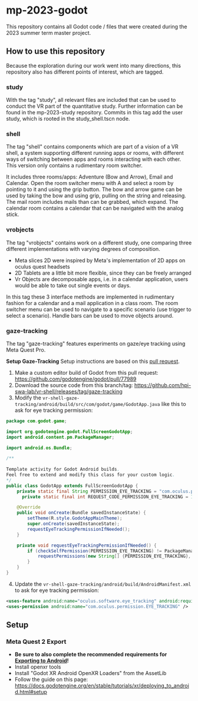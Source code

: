 # mp-2023-godot

This repository contains all Godot code / files that were created during the 2023 summer term master project.

## How to use this repository

Because the exploration during our work went into many directions, this repository also has different points of interest, which are tagged.

### study

With the tag "study", all relevant files are included that can be used to conduct the VR part of the quantitative study. Further information can be found in the mp-2023-study repository.
Commits in this tag add the user study, which is rooted in the study_shell.tscn node.

### shell

The tag "shell" contains components which are part of a vision of a VR shell, a system supporting different running apps or rooms, with different ways of switching between apps and rooms interacting with each other. This version only contains a rudimentary room switcher.

It includes three rooms/apps: Adventure (Bow and Arrow), Email and Calendar. Open the room switcher menu with A and select a room by pointing to it and using the grip button.
The bow and arrow game can be used by taking the bow and using grip, pulling on the string and releasing.
The mail room includes mails than can be grabbed, which expand.
The calendar room contains a calendar that can be navigated with the analog stick.

### vrobjects

The tag "vrobjects" contains work on a different study, one comparing three different implementations with varying degrees of composition.

- Meta slices 2D were inspired by Meta's implementation of 2D apps on oculus quest headsets
- 2D Tablets are a little bit more flexible, since they can be freely arranged
- Vr Objects are decomposable apps, i.e. in a calendar application, users would be able to take out single events or days.

In this tag these 3 interface methods are implemented in rudimentary fashion for a calendar and a mail application in a class room. The room switcher menu can be used to navigate to a specific scenario (use trigger to select a scenario). Handle bars can be used to move objects around.

### gaze-tracking

The tag "gaze-tracking" features experiments on gaze/eye tracking using Meta Quest Pro.

**Setup Gaze-Tracking**
Setup instructions are based on this [pull request](https://github.com/godotengine/godot/pull/77989).
1. Make a custom editor build of Godot from this pull request: https://github.com/godotengine/godot/pull/77989
2. Download the source code from this branch/tag: https://github.com/hpi-swa-lab/vr-shell/releases/tag/gaze-tracking
3. Modify the `vr-shell-gaze-tracking/android/build/src/com/godot/game/GodotApp.java` like this to ask for eye tracking permission:
```java
package com.godot.game;

import org.godotengine.godot.FullScreenGodotApp;
import android.content.pm.PackageManager;

import android.os.Bundle;

/**
 
Template activity for Godot Android builds.
Feel free to extend and modify this class for your custom logic.
*/
public class GodotApp extends FullScreenGodotApp {
    private static final String PERMISSION_EYE_TRACKING = "com.oculus.permission.EYE_TRACKING";
      private static final int REQUEST_CODE_PERMISSION_EYE_TRACKING = 1;

    @Override
    public void onCreate(Bundle savedInstanceState) {
        setTheme(R.style.GodotAppMainTheme);
        super.onCreate(savedInstanceState);
        requestEyeTrackingPermissionIfNeeded();
    }

    private void requestEyeTrackingPermissionIfNeeded() {
        if (checkSelfPermission(PERMISSION_EYE_TRACKING) != PackageManager.PERMISSION_GRANTED) {
            requestPermissions(new String[] {PERMISSION_EYE_TRACKING}, REQUEST_CODE_PERMISSION_EYE_TRACKING);
        }
    }
}
```
4. Update the `vr-shell-gaze-tracking/android/build/AndroidManifest.xml` to ask for eye tracking permission:
```xml
<uses-feature android:name="oculus.software.eye_tracking" android:required="true" />
<uses-permission android:name="com.oculus.permission.EYE_TRACKING" />
```
   

## Setup

### Meta Quest 2 Export

- **Be sure to also complete the recommended requirements for [Exporting to Android](https://docs.godotengine.org/en/stable/tutorials/export/exporting_for_android.html#doc-exporting-for-android)!**
- Install openxr tools
- Install "Godot XR Android OpenXR Loaders" from the AssetLib
- Follow the guide on this page: <https://docs.godotengine.org/en/stable/tutorials/xr/deploying_to_android.html#setup>
